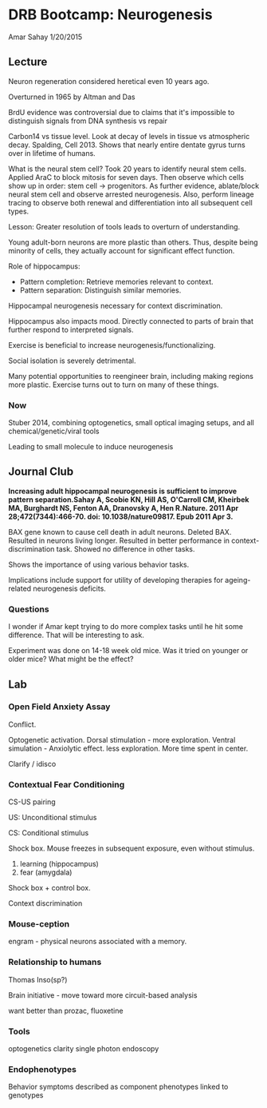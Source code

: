# DRB Bootcamp: Neurogenesis

Amar Sahay
1/20/2015

## Lecture

Neuron regeneration considered heretical even 10 years ago.

Overturned in 1965 by Altman and Das

BrdU evidence was controversial due to claims that it's impossible to distinguish signals from DNA synthesis vs repair

Carbon14 vs tissue level. Look at decay of levels in tissue vs atmospheric decay. Spalding, Cell 2013.  Shows that nearly entire dentate gyrus turns over in lifetime of humans.

What is the neural stem cell?  Took 20 years to identify neural stem cells. Applied AraC to block mitosis for seven days.  Then observe which cells show up in order: stem cell -> progenitors.  As further evidence, ablate/block neural stem cell and observe arrested neurogenesis. Also, perform lineage tracing to observe both renewal and differentiation into all subsequent cell types.

Lesson: Greater resolution of tools leads to overturn of understanding.

Young adult-born neurons are more plastic than others. Thus, despite being minority of cells, they actually account for significant effect function.

Role of hippocampus:
* Pattern completion: Retrieve memories relevant to context.
* Pattern separation: Distinguish similar memories.

Hippocampal neurogenesis necessary for context discrimination.

Hippocampus also impacts mood. Directly connected to parts of brain that further respond to interpreted signals.

Exercise is beneficial to increase neurogenesis/functionalizing.

Social isolation is severely detrimental.

Many potential opportunities to reengineer brain, including making regions more plastic.  Exercise turns out to turn on many of these things.

### Now

Stuber 2014, combining optogenetics, small optical imaging setups, and all chemical/genetic/viral tools

Leading to small molecule to induce neurogenesis


## Journal Club

**Increasing adult hippocampal neurogenesis is sufficient to improve pattern separation.Sahay A, Scobie KN, Hill AS, O'Carroll CM, Kheirbek MA, Burghardt NS, Fenton AA, Dranovsky A, Hen R.Nature. 2011 Apr 28;472(7344):466-70. doi: 10.1038/nature09817. Epub 2011 Apr 3.**

BAX gene known to cause cell death in adult neurons.  Deleted BAX.  Resulted in neurons living longer.  Resulted in better performance in context-discrimination task.  Showed no difference in other tasks.

Shows the importance of using various behavior tasks.

Implications include support for utility of developing therapies for ageing-related neurogenesis deficits.

### Questions

I wonder if Amar kept trying to do more complex tasks until he hit some difference.  That will be interesting to ask.

Experiment was done on 14-18 week old mice.  Was it tried on younger or older mice?  What might be the effect?

## Lab

### Open Field Anxiety Assay

Conflict.

Optogenetic activation.
Dorsal stimulation - more exploration.
Ventral simulation - Anxiolytic effect. less exploration. More time spent in center.

Clarify / idisco

### Contextual Fear Conditioning

CS-US pairing

US: Unconditional stimulus

CS: Conditional stimulus

Shock box. Mouse freezes in subsequent exposure, even without stimulus.

1. learning (hippocampus)
2. fear (amygdala)

Shock box + control box.

Context discrimination

### Mouse-ception

engram - physical neurons associated with a memory.

### Relationship to humans

Thomas Inso(sp?)

Brain initiative - move toward more circuit-based analysis

want better than prozac, fluoxetine

### Tools

optogenetics
clarity
single photon endoscopy

### Endophenotypes

Behavior symptoms described as component phenotypes linked to genotypes
